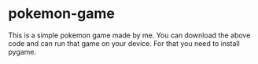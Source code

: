 # pokemon-game

This is a simple pokemon game made by me.
You can download the above code and can run that game on your device.
For that you need to install pygame.

